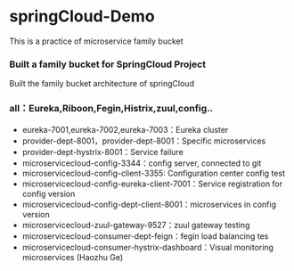 # springCloud-Demo
This is a practice of microservice family bucket 
### Built a family bucket for SpringCloud Project
Built the family bucket architecture of springCloud 
<br>
### all：Eureka,Riboon,Fegin,Histrix,zuul,config..
- eureka-7001,eureka-7002,eureka-7003：Eureka cluster
- provider-dept-8001，provider-dept-8001：Specific microservices
- provider-dept-hystrix-8001：Service failure
- microservicecloud-config-3344：config server, connected to git
- microservicecloud-config-client-3355: Configuration center config test
- microservicecloud-config-eureka-client-7001：Service registration for config version
- microservicecloud-config-dept-client-8001：microservices in config version
- microservicecloud-zuul-gateway-9527：zuul gateway testing
- microservicecloud-consumer-dept-feign：fegin load balancing tes
- microservicecloud-consumer-hystrix-dashboard：Visual monitoring microservices (Haozhu Ge)


